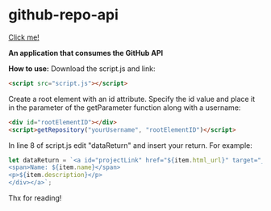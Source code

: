 # github-repo-api
<a href="https://rcovery-githubapi.netlify.app/">Click me!</a>

<b>An application that consumes the GitHub API

How to use:</b>
Download the script.js and link:

```html
<script src="script.js"></script>
```
 

Create a root element with an id attribute. Specify the id value and place it in the parameter of the getParameter function along with a username:

```html
<div id="rootElementID"></div>
<script>getRepository("yourUsername", "rootElementID")</script>
```
 

In line 8 of script.js edit "dataReturn" and insert your return. For example:

```js
let dataReturn = `<a id="projectLink" href="${item.html_url}" target="_blank"><div>
<span>Name: ${item.name}</span>
<p>${item.description}</p>
</div></a>`;
```
Thx for reading!
